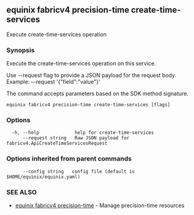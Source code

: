 ## equinix fabricv4 precision-time create-time-services

Execute create-time-services operation

### Synopsis

Execute the create-time-services operation on this service.

Use --request flag to provide a JSON payload for the request body.
Example: --request '{"field":"value"}'

The command accepts parameters based on the SDK method signature.

```
equinix fabricv4 precision-time create-time-services [flags]
```

### Options

```
  -h, --help             help for create-time-services
      --request string   Raw JSON payload for fabricv4.ApiCreateTimeServicesRequest
```

### Options inherited from parent commands

```
      --config string   config file (default is $HOME/equinix/equinix.yaml)
```

### SEE ALSO

* [equinix fabricv4 precision-time](equinix_fabricv4_precision-time.md)	 - Manage precision-time resources

